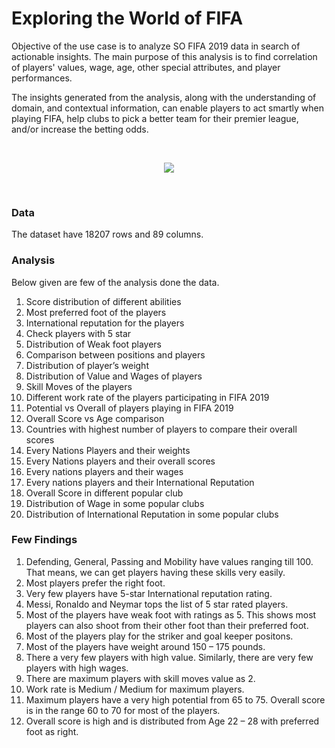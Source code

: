 # Exploring the World of FIFA
Objective of the use case is to analyze SO FIFA 2019 data in search of actionable insights. The main purpose of this analysis is to find correlation of players' values, wage, age, other special attributes, and player performances.

The insights generated from the analysis, along with the understanding of domain, and contextual information, can enable players to act smartly when playing FIFA, help clubs to pick a better team for their premier league, and/or increase the betting odds.

<br>
<p align="center">
<img src="https://github.com/biju-sasidharan/images4repo/blob/main/images/FIFA.jpg">
</p>
<br>

### Data
The dataset have 18207 rows and 89 columns.

### Analysis
Below given are few of the analysis done the data.
1. Score distribution of different abilities
2. Most preferred foot of the players
3. International reputation for the players
4. Check players with 5 star
5. Distribution of Weak foot players
6. Comparison between positions and players
7. Distribution of player’s weight
8. Distribution of Value and Wages of players
9. Skill Moves of the players
10.	Different work rate of the players participating in FIFA 2019
11.	Potential vs Overall of players playing in FIFA 2019
12.	Overall Score vs Age comparison
13.	Countries with highest number of players to compare their overall scores
14.	Every Nations Players and their weights
15.	Every Nations players and their overall scores
16.	Every nations players and their wages
17.	Every nations players and their International Reputation
18.	Overall Score in different popular club
19.	Distribution of Wage in some popular clubs
20.	Distribution of International Reputation in some popular clubs

### Few Findings
1. Defending, General, Passing and Mobility have values ranging till 100. That means, we can get players having these skills very easily.
2. Most players prefer the right foot.
3. Very few players have 5-star International reputation rating.
4. Messi, Ronaldo and Neymar tops the list of 5 star rated players.
5. Most of the players have weak foot with ratings as 5. This shows most players can also shoot from their other foot than their preferred foot.
6. Most of the players play for the striker and goal keeper positons.
7. Most of the players have weight around 150 – 175 pounds.
8. There a very few players with high value. Similarly, there are very few players with high wages.
9. There are maximum players with skill moves value as 2.
10. Work rate is Medium / Medium for maximum players.
11. Maximum players have a very high potential from 65 to 75. Overall score is in the range 60 to 70 for most of the players.
12. Overall score is high and is distributed from Age 22 – 28 with preferred foot as right.

